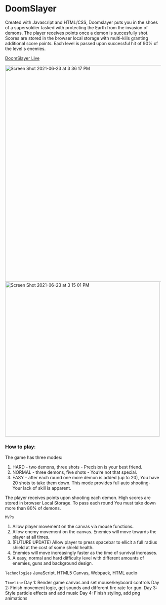 # DoomSlayer

Created with Javascript and HTML/CSS, Doomslayer puts you in the shoes of a supersoldier tasked with protecting the Earth from the invasion of demons. The player receives points once a demon is succesfully shot. Scores are stored in the browser local storage with multi-kills granting additional score points. Each level is passed upon successful hit of 90% of the level's enemies.  

[DoomSlayer Live](https://xenodochial-fermi-386461.netlify.app/)

<img width="700" alt="Screen Shot 2021-06-23 at 3 36 17 PM" src="https://user-images.githubusercontent.com/65047030/123176701-cc8d4700-d438-11eb-9ab3-be72d6a1bc6c.png">

<img width="500" alt="Screen Shot 2021-06-23 at 3 15 01 PM" src="https://user-images.githubusercontent.com/65047030/123175019-ebd6a500-d435-11eb-80ba-76a0c46ffad0.png">


### How to play:
The game has three modes:
1. HARD - two demons, three shots - Precision is your best friend. 
2. NORMAL - three demons, five shots - You’re not that special.
3. EASY - after each round one more demon is added (up to 20), You have 20 shots to take them down. This mode provides full auto shooting- Your lack of skill is apparent.

The player receives points upon shooting each demon. High scores are stored in browser Local Storage.
To pass each round You must take down more than 80% of demons. 

`MVPs`
 1. Allow player movement on the canvas via mouse functions.
 2. Allow enemy movement on the canvas. 
 Enemies will move towards the player at all times. 
 3. (FUTURE UPDATE) Allow player to press spacebar to ellicit a full 
 radius shield at the cost of 
 some shield health. 
 4. Enemies will move increasingly faster as the time of
 survival increases.
 5. A easy, normal and hard difficulty level with different amounts of enemies, guns and background design. 
 
`Technologies`
JavaScript,
HTML5 Canvas,
Webpack,
HTML audio

`Timeline`
Day 1: Render game canvas and set mouse/keyboard controls
Day 2: Finish movement logic, get sounds and different fire rate for gun.
Day 3: Style particle effects and add music
Day 4: Finish styling, add png animations


